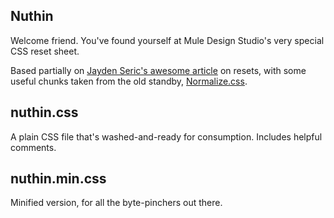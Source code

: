 Nuthin
---
Welcome friend. You've found yourself at Mule Design Studio's very special CSS reset sheet.

Based partially on [Jayden Seric's awesome article](http://jaydenseric.com/blog/forget-normalize-or-resets-lay-your-own-css-foundation) on resets, with some useful chunks taken from the old standby, [Normalize.css](https://github.com/necolas/normalize.css).

## nuthin.css
A plain CSS file that's washed-and-ready for consumption. Includes helpful comments.

## nuthin.min.css
Minified version, for all the byte-pinchers out there.
